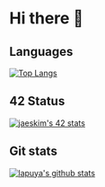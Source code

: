 # Hi there 👋

## Languages

[![Top Langs](https://github-readme-stats.vercel.app/api/top-langs/?username=lapuya&theme=blueberry)](https://github.com/lapuya)

## 42 Status
[![jaeskim's 42 stats](https://badge42.herokuapp.com/api/stats/lapuya-p)](https://github.com/lapuya)

## Git stats
[![lapuya's github stats](https://github-readme-stats.vercel.app/api?username=lapuya&count_private=true&show_icons=true&theme=blueberry)](https://github.com/lapuya)

<!--
**lapuya/lapuya** is a ✨ _special_ ✨ repository because its `README.md` (this file) appears on your GitHub profile.

Here are some ideas to get you started:

- 🔭 I’m currently working on ...
- 🌱 I’m currently learning ...
- 👯 I’m looking to collaborate on ...
- 🤔 I’m looking for help with ...
- 💬 Ask me about ...
- 📫 How to reach me: ...
- 😄 Pronouns: ...
- ⚡ Fun fact: ...
-->
